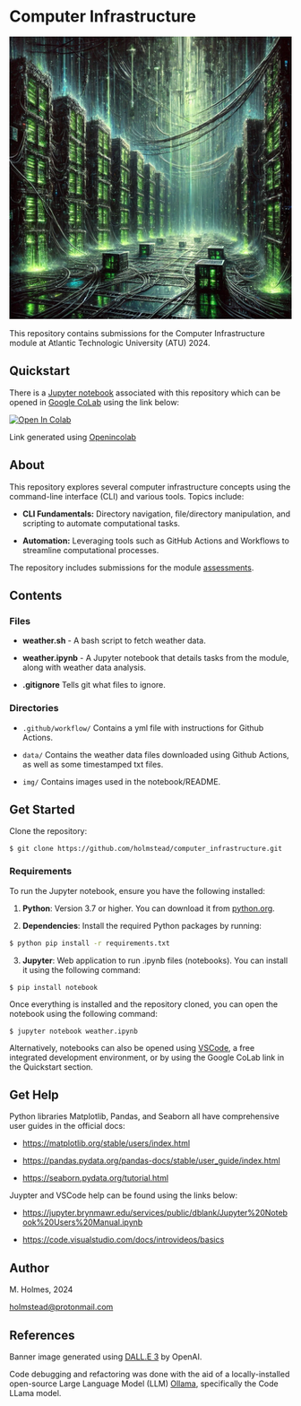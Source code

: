 # Computer Infrastructure

![Matrix inspired computer infrastructure.](img/computer_infrastructure.png)

This repository contains submissions for the Computer Infrastructure module at Atlantic Technologic University (ATU) 2024. 

## Quickstart

There is a [Jupyter notebook](https://jupyter.org/) associated with this repository which can be opened in [Google CoLab](https://colab.research.google.com/) using the link below: 

<a target="_blank" href="https://colab.research.google.com/github/holmstead/computer_infrastructure/blob/main/weather.ipynb">
  <img src="https://colab.research.google.com/assets/colab-badge.svg" alt="Open In Colab"/>
</a>

Link generated using [Openincolab](https://openincolab.com/)

## About

This repository explores several computer infrastructure concepts using the command-line interface (CLI) and various tools. Topics include:

 - **CLI Fundamentals:** Directory navigation, file/directory manipulation, and scripting to automate computational tasks.

 - **Automation:** Leveraging tools such as GitHub Actions and Workflows to streamline computational processes.

The repository includes submissions for the module [assessments](https://github.com/ianmcloughlin/2425_computer_infrastructure?tab=readme-ov-file).

## Contents

### Files

- **weather.sh** - A bash script to fetch weather data.

- **weather.ipynb** - A Jupyter notebook that details tasks from the module, along with weather data analysis.

- **.gitignore** Tells git what files to ignore.

### Directories

- `.github/workflow/` Contains a yml file with instructions for Github Actions.

- `data/` Contains the weather data files downloaded using Github Actions, as well as some timestamped txt files. 

- `img/` Contains images used in the notebook/README.

## Get Started

Clone the repository:

```
$ git clone https://github.com/holmstead/computer_infrastructure.git
```

### Requirements

To run the Jupyter notebook, ensure you have the following installed:

1. **Python**: Version 3.7 or higher. You can download it from [python.org](https://www.python.org/downloads/).

2. **Dependencies**: Install the required Python packages by running:
  ```bash
  $ python pip install -r requirements.txt
   ```

3. **Jupyter**: Web application to run .ipynb files (notebooks). You can install it using the following command:

```
$ pip install notebook
```

Once everything is installed and the repository cloned, you can open the notebook using the following command:

```
$ jupyter notebook weather.ipynb
```

Alternatively, notebooks can also be opened using [VSCode](https://code.visualstudio.com/), a free integrated development environment, or by using the Google CoLab link in the Quickstart section.


## Get Help

Python libraries Matplotlib, Pandas, and Seaborn all have comprehensive user guides in the official docs:

- https://matplotlib.org/stable/users/index.html

- https://pandas.pydata.org/pandas-docs/stable/user_guide/index.html

- https://seaborn.pydata.org/tutorial.html

Juypter and VSCode help can be found using the links below:

- https://jupyter.brynmawr.edu/services/public/dblank/Jupyter%20Notebook%20Users%20Manual.ipynb

- https://code.visualstudio.com/docs/introvideos/basics

## Author

M. Holmes, 2024

holmstead@protonmail.com

## References

Banner image generated using [DALL.E 3](https://openai.com/index/dall-e-3/) by OpenAI.

Code debugging and refactoring was done with the aid of a locally-installed open-source Large Language Model (LLM) [Ollama](https://github.com/ollama/ollama), specifically the Code LLama model.
